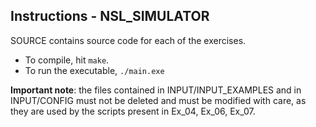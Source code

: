 ## Instructions - NSL_SIMULATOR
SOURCE contains source code for each of the exercises.
- To compile, hit `make`.
- To run the executable, `./main.exe`

**Important note**: the files contained in INPUT/INPUT_EXAMPLES and in INPUT/CONFIG must not be deleted and must be modified with care, as they are used by the scripts present in Ex_04, Ex_06, Ex_07.